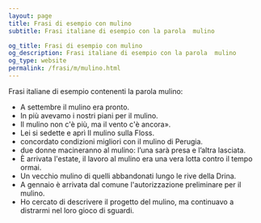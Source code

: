 ```yaml
---
layout: page
title: Frasi di esempio con mulino 
subtitle: Frasi italiane di esempio con la parola  mulino

og_title: Frasi di esempio con mulino 
og_description: Frasi italiane di esempio con la parola  mulino
og_type: website
permalink: /frasi/m/mulino.html
---
```


Frasi italiane di esempio contenenti la parola mulino:


- A settembre il mulino era pronto.
- In più avevamo i nostri piani per il mulino.
- Il mulino non c'è più, ma il vento c'è ancora».
- Lei si sedette e aprì Il mulino sulla Floss.
- concordato condizioni migliori con il mulino di Perugia.
- due donne macineranno al mulino: l’una sarà presa e l’altra lasciata.
- È arrivata l'estate, il lavoro al mulino era una vera lotta contro il tempo ormai.
- Un vecchio mulino di quelli abbandonati lungo le rive della Drina.
- A gennaio è arrivata dal comune l'autorizzazione preliminare per il mulino.
- Ho cercato di descrivere il progetto del mulino, ma continuavo a distrarmi nel loro gioco di sguardi.
